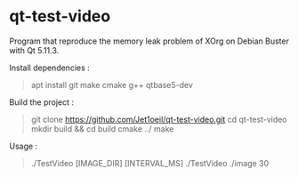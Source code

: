 # qt-test-video
Program that reproduce the memory leak problem of XOrg on Debian Buster with Qt 5.11.3.

Install dependencies :
> apt install git make cmake g++ qtbase5-dev 

Build the project :
> git clone https://github.com/Jet1oeil/qt-test-video.git
> cd qt-test-video
> mkdir build && cd build
> cmake ../
> make

Usage :
> ./TestVideo [IMAGE_DIR] [INTERVAL_MS]
> ./TestVideo ./image 30
